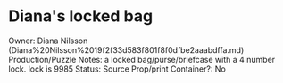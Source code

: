 # Diana's locked bag

Owner: Diana Nilsson (Diana%20Nilsson%2019f2f33d583f801f8f0dfbe2aaabdffa.md)
Production/Puzzle Notes: a locked bag/purse/briefcase with a 4 number lock. lock is 9985
Status: Source Prop/print
Container?: No